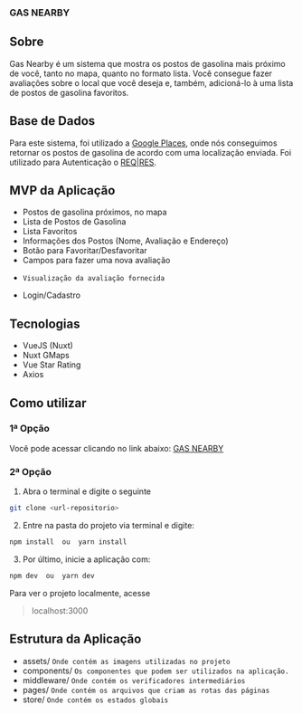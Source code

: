 ### GAS NEARBY

## Sobre

Gas Nearby é um sistema que mostra os postos de gasolina mais próximo de você, tanto no mapa, quanto no formato lista. Você consegue fazer avaliações sobre o local que você deseja e, também, adicioná-lo à uma lista de postos de gasolina favoritos. 


## Base de Dados
	
Para este sistema, foi utilizado a [Google Places](https://cloud.google.com/maps-platform/places/), onde nós conseguimos retornar os postos de gasolina de acordo com uma localização enviada. Foi utilizado para Autenticação o [REQ|RES](https://reqres.in/).

## MVP da Aplicação

-   Postos de gasolina próximos, no mapa
-   Lista de Postos de Gasolina
-   Lista Favoritos
-   Informações dos Postos (Nome, Avaliação e Endereço)
-   Botão para Favoritar/Desfavoritar
-   Campos para fazer uma nova avaliação
-	  Visualização da avaliação fornecida
-   Login/Cadastro

## Tecnologias

 - VueJS (Nuxt)
 - Nuxt GMaps
 - Vue Star Rating
 - Axios

## Como utilizar
### 1ª Opção

Você pode acessar clicando no link abaixo:
[GAS NEARBY](https://gasnearby.netlify.app/)

### 2ª Opção
1. Abra o terminal e digite o seguinte
```sh
git clone <url-repositorio>
```

2. Entre na pasta do projeto via terminal e digite:
```sh
npm install  ou  yarn install
```

3. Por último, inicie a aplicação com:
 ```sh
npm dev  ou  yarn dev
```

Para ver o projeto localmente, acesse

> localhost:3000

## Estrutura da Aplicação
* assets/ `Onde contém as imagens utilizadas no projeto`
* components/ `Os componentes que podem ser utilizados na aplicação.`
* middleware/ `Onde contém os verificadores intermediários`
* pages/ `Onde contém os arquivos que criam as rotas das páginas`
* store/ `Onde contém os estados globais`

